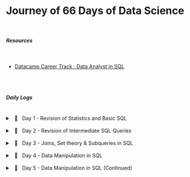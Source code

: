 # Journey of 66 Days of Data Science

<br/>

##### Resources
<br/>

- [Datacamp Career Track : Data Analyst in SQL](https://app.datacamp.com/learn/career-tracks/data-analyst-in-sql)

<br/><br/>

##### Daily Logs
<br/>
<details> 
	<br/>
    <summary> &nbsp; 📝 &nbsp; Day 1 - Revision of Statistics and Basic SQL </summary>

    🗓️ Date: 2023-02-15

<blockquote>
    While taking the course <a href="https://app.datacamp.com/learn/courses/introduction-to-statistics" target="_blank">Introduction to Statistics</a> as part of the track <a href="https://app.datacamp.com/learn/career-tracks/data-analyst-in-sql" target="_blank">Data Analyst in SQL,</a> I had the chance to review probability, distributions, the central limit theorem, correlation, and hypothesis testing. While revising the dependence and conditional probabilities, I was also able to recall the normal and poisson distributions (k = * n). 
</blockquote>

<blockquote>
    I also took <a href="https://app.datacamp.com/learn/courses/introduction-to-sql" target="_blank">Introduction to SQL</a> as part of the same curriculum, which helped me revise the basic sql queries to read and view data from tables. Because of this revision, I learned about "VIEW," a concept I was never aware of before. To summarize, views are virtual tables whose contents are determined by queries. It only allows you to restrict access to the database and does not significantly increase the performance of SQL queries. Nonetheless, it was a useful trick to have in my SQL toolbox for increasing readability.
</blockquote>

</details>

<br/>
<details> 
	<br/>
    <summary> &nbsp; 📝 &nbsp; Day 2 - Revision of Intermediate SQL Queries </summary>

    🗓️ Date: 2023-02-16

<blockquote>
    Continuing on from Day 1, I chose the <a href="https://app.datacamp.com/learn/courses/intermediate-sql" target="_blank">Intermediate SQL</a> course from the same track, which included queries for selecting, filtering, aggregating, sorting, and grouping. Unlike the previous time, I did not get to learn a new concept, but it was a good recollection of all these principles, particularly concerning conventions for writing SQL to promote readability, as I had become a little sloopy regarding this.
</blockquote>

</details>

<br/>
<details> 
	<br/>
    <summary> &nbsp; 📝 &nbsp; Day 3 - Joins, Set theory & Subqueries in SQL </summary>

    🗓️ Date: 2023-02-17

<blockquote>
    I took the course <a href="https://app.datacamp.com/learn/courses/joining-data-in-sql" target="_blank">Joining Data in SQL</a>, the fifth Course under the track <a href="https://app.datacamp.com/learn/career-tracks/data-analyst-in-sql" target="_blank">Data Analyst in SQL</a>. It included an introduction to various types of joins (inner, outer, cross & self) as well as set theory (union, intersect & except) joins. The cross joins and set theory section was incredibly beneficial as my perspective on desiging tables using minimal readable query was expanded due to these concepts.  While I recall reading about it in my undergrad curriculum, putting it into practice has helped me comprehend it much better. In addition, subqueries in the "WHERE", "FROM" and "SELECT" keywords were covered in the course. I had never used subqueries in the "SELECT" & "FROM" section before, hence I learned some cool tricks up my sleeves. I have added some syntaxes that I learned as follows:
</blockquote>

    --- Cross Join Query : creates all possible combinations
    SELECT column_name(s)
    FROM table1
    CROSS JOIN table2;


    --- UNION Operator : shows unique rows
    SELECT column_name(s) FROM table1
    UNION
    SELECT column_name(s) FROM table2;

    --- UNION ALL Operator : shows duplicate rows
    SELECT column_name(s) FROM table1
    UNION ALL
    SELECT column_name(s) FROM table2;

    --- EXCEPT Operator : shows rows not present in the table
    SELECT column_name(s) FROM table1
    EXCEPT
    SELECT column_name(s) FROM table2;


    --- SUBQUERY EXAMPLES
    
        --- Example 1: Sub query with in WHERE
        SELECT name, country_code
        FROM cities
        WHERE name in (
            SELECT capital
            FROM countries
        )

        --- Example 2: Sub query with in SELECT
        SELECT countries.name AS country_name, (
                SELECT COUNT(*)
                FROM cities
                WHERE cities.country_code = country.code 
            ) AS cities_num
        FROM countries

        --- Example 3: Sub query with in FROM
        SELECT coutries.name AS country_name, lang_num
        FROM countries,
            (SELECT code, COUNT(*) AS lang_num
            FROM languages
            GROUP BY code) AS sub
        WHERE countries.code = sub.code
        ORDER BY lang_num DESC;

</details>


<br/>
<details> 
	<br/>
    <summary> &nbsp; 📝 &nbsp; Day 4 - Data Manipulation in SQL </summary>

    🗓️ Date: 2023-02-20

<blockquote>
    Machine learning, the most trending topic in today's generation is nothing more than a series of if and else statements. With SQL, a similar scenario occurs when you use the CASE statement to insert new values into a table based on existing records. To be more specific, the first module in <a href="https://app.datacamp.com/learn/courses/data-manipulation-in-sql" target="_blank">Data Manipulation in SQL</a> that I took,' 'We'll Take the CASE' module focused on using case statements to generate labels, probability, and percentage based on supplied criteria. While accounting for only one-quarter of the course, this subject proved useful in a variety of ways. The following are some examples of the statement:

</blockquote>

    --- CASE Statement Example
    SELECT title,
        length,
        CASE
            WHEN length> 0 AND length <= 50 
                THEN 'Short'
            WHEN length > 50 AND length <= 120 
                THEN 'Medium'
            WHEN length> 120 
                THEN 'Long'
            ELSE
                'Outlier'
        END AS duration
    FROM film
    ORDER BY title;


    --- CASE Statement : Count Example
    SELECT 
        c.name AS country,
        -- Count games from the 2012/2013 season
        count(CASE WHEN m.season = '2012/2013' 
                THEN m.id ELSE NULL end) AS matches_2012_2013
    FROM country AS c
    LEFT JOIN match AS m
    ON c.id = m.country_id
    -- Group by country name alias
    GROUP BY country;


    --- CASE Statement : Percentage Example
    SELECT 
        c.name AS country,
        -- Round the percentage of tied games to 2 decimal points
        ROUND(AVG(CASE WHEN m.season='2013/2014' AND m.home_goal = m.away_goal THEN 1
                WHEN m.season='2013/2014' AND m.home_goal != m.away_goal THEN 0
                END),2) AS pct_ties_2013_2014,
        ROUND(AVG(CASE WHEN m.season='2014/2015' AND m.home_goal = m.away_goal THEN 1
                WHEN m.season='2014/2015' AND m.home_goal != m.away_goal THEN 0
                END),2) AS pct_ties_2014_2015
    FROM country AS c
    LEFT JOIN matches AS m
    ON c.id = m.country_id
    GROUP BY country;
</details>



<br/>
<details> 
	<br/>
    <summary> &nbsp; 📝 &nbsp; Day 5 - Data Manipulation in SQL (Continued)</summary>

    🗓️ Date: 2023-02-21

<blockquote>
    Continuing the remaining modules <a href="https://app.datacamp.com/learn/courses/data-manipulation-in-sql" target="_blank">Data Manipulation in SQL</a> course, I was able to gain insights on Simple Subqueires Joins, Correlated Subqueries (takes higher processing time), Multiple/Nested Subqueries, and Common Table Expressions (CTE). These concepts were handful in allowing to perform complex actions within SQL and gain data points that I once thought were only possible through pandas (a python library).

    However, more significantly, I learned about window functions and the various types, such as Over, Rank, Partition, and Slide, throughout this course. While I had seen it before, I had never utilized it in practice, and I am pleased that this course allowed me to do so. Aggregating on columns that aren't in the grouping columns is likely the most useful skill to have, especially when doing comparative analysis.
</blockquote>

    --- Correlated subquery with multiple conditions 
    SELECT 
        -- Select country ID, date, home, and away goals from match
        main.country_id,
        main.date,
        main.home_goal,
        main.away_goal
    FROM match AS main
    WHERE 
        -- Filter for matches with the highest number of goals scored
        (home_goal + away_goal) > 
            (SELECT MAX(home_goal + sub.away_goal)
            FROM match AS sub
            WHERE main.country_id = sub.country_id
                AND main.season = sub.season);
    

    --- Common Table Expressions
    WITH match_list AS (
        SELECT 
            country_id, 
            id
        FROM match
    -- Select league and count of matches from the CTE
    SELECT
        l.name AS league,
        COUNT(match_list.id) AS matches
    FROM league AS l
    -- Join the CTE to the league table
    LEFT JOIN match_list ON l.id = match_list.country_id
    GROUP BY l.name;


    --- Window Function

        -- Example 1 : Over function
        SELECT 
            m.id, 
            c.name AS country, 
            m.season,
            m.home_goal,
            m.away_goal,
            -- Use a window to include the aggregate average in each row
            AVG(m.home_goal + m.away_goal) OVER() AS overall_avg
        FROM match AS m
        LEFT JOIN country AS c ON m.country_id = c.id;

        -- Example 2 : Rank function 
        SELECT 
            l.name AS league,
            AVG(m.home_goal + m.away_goal) AS avg_goals,
            -- Rank each league according to the average goals
            RANK() OVER(ORDER BY AVG(m.home_goal + m.away_goal) DESC) AS league_rank
        FROM league AS l
        LEFT JOIN match AS m 
        ON l.id = m.country_id
        WHERE m.season = '2011/2012'
        GROUP BY l.name
        ORDER BY league_rank;


        -- Example 3 : Partition function 
        SELECT 
            c.name,
            m.season, 
            (home_goal + away_goal) AS goals,
            AVG(home_goal + away_goal) 
                OVER(PARTITION BY m.season, c.name) AS season_country_avg
        FROM country AS c
        LEFT JOIN match AS m
        ON c.id = m.country_id;

        -- Example 4 : Sliding Function
        SELECT 
            date,
            home_goal,
            away_goal,
            -- Create a running total and running average of home goals
            SUM(home_goal) OVER(ORDER BY date 
                ROWS BETWEEN UNBOUNDED PRECEDING AND CURRENT ROW) AS running_total,
            AVG(home_goal) OVER(ORDER BY date 
                ROWS BETWEEN UNBOUNDED PRECEDING AND CURRENT ROW) AS running_avg
        FROM match
        WHERE 
            hometeam_id = 9908 
            AND season = '2011/2012';

</details>
